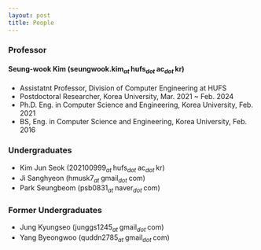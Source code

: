 ```yaml
---
layout: post
title: People
---
```


<!--
This is comment
-->

<!--
Always check singular or plural according to the number of people
-->

### Professor

#### Seung-wook Kim (seungwook.kim<sub><i>at </i></sub>hufs<sub><i>dot </i></sub>ac<sub><i>dot </i></sub>kr) 
 * Assistatnt Professor, Division of Computer Engineering at HUFS
 * Postdoctoral Researcher, Korea University, Mar. 2021 ~ Feb. 2024
 * Ph.D. Eng. in Computer Science and Engineering, Korea University, Feb. 2021
 * BS, Eng. in Computer Science and Engineering, Korea University, Feb. 2016

### Undergraduates

 * Kim Jun Seok (202100999<sub><i>at </i></sub>hufs<sub><i>dot </i></sub>ac<sub><i>dot </i></sub>kr) 
 * Ji Sanghyeon (hmusk7<sub><i>at </i></sub>gmail<sub><i>dot </i></sub>com) 
 * Park Seungbeom (psb0831<sub><i>at </i></sub>naver<sub><i>dot </i></sub>com)

### Former Undergraduates
 
 * Jung Kyungseo (junggs1245<sub><i>at </i></sub>gmail<sub><i>dot </i></sub>com) 
 * Yang Byeongwoo (quddn2785<sub><i>at </i></sub>gmail<sub><i>dot </i></sub>com) 


